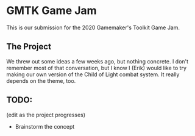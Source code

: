 # GMTK Game Jam
This is our submission for the 2020 Gamemaker's Toolkit Game Jam.

## The Project
We threw out some ideas a few weeks ago, but nothing concrete. I don't remember most of that conversation, but I know I (Erik) would like to try making our own version of the Child of Light combat system.
It really depends on the theme, too.

## TODO:
(edit as the project progresses)
* Brainstorm the concept
